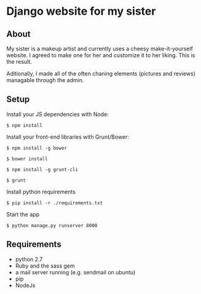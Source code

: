 Django website for my sister
============================

About
-----

My sister is a makeup artist and currently uses a cheesy make-it-yourself website. I agreed to make one for her and customize it to her liking. This is the result.

Aditionally, I made all of the often chaning elements (pictures and reviews) managable through the admin.


Setup
-----

Install your JS dependencies with Node:

    $ npm install

Install your front-end libraries with Grunt/Bower:

	$ npm install -g bower

    $ bower install

    $ npm install -g grunt-cli

    $ grunt

Install python requirements

    $ pip install -r ./requirements.txt

Start the app

    $ python manage.py runserver 8000


Requirements
------------

* python 2.7
* Ruby and the sass gem
* a mail server running (e.g. sendmail on ubuntu)
* pip
* NodeJs
